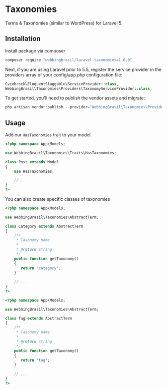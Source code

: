 # Taxonomies

Terms & Taxonomies (similar to WordPress) for Laravel 5.

## Installation
Install package via composer

```bash
composer require "webbingbrasil/laravel-taxonomies=1.0.0"
```

Next, if you are using Laravel prior to 5.5, register the service provider in the providers array of your config/app.php configuration file:

```php
Cviebrock\EloquentSluggable\ServiceProvider::class,
WebbingBrasil\Taxonomies\Providers\TaxonomyServiceProvider::class,
```

To get started, you'll need to publish the vendor assets and migrate:

```php
php artisan vendor:publish --provider="WebbingBrasil\Taxonomies\Providers\TaxonomyServiceProvider" && php artisan migrate
```

## Usage
Add our `HasTaxonomies` trait to your model.
        
```php
<?php namespace App\Models;

use WebbingBrasil\Taxonomies\Traits\HasTaxonomies;

class Post extends Model
{
    use HasTaxonomies;

    // ...
}
?>
```

You can also create specific classes of taxonomies
       
```php
<?php namespace App\Models;

use WebbingBrasil\Taxonomies\AbstractTerm;

class Category extends AbstractTerm
{
    /**
     * Taxonomy name
     *
     * @return string
     */
    public function getTaxonomy()
    {
       return 'category';
    }
    
    // ...
}
?>
```    
```php
<?php namespace App\Models;

use WebbingBrasil\Taxonomies\AbstractTerm;

class Tag extends AbstractTerm
{
    /**
     * Taxonomy name
     *
     * @return string
     */
    public function getTaxonomy()
    {
       return 'tag';
    }
    
    // ...
}
?>
```
